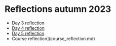 # Reflections autumn 2023

* [Day 3 reflection](day_3_reflection.md)
* [Day 4 reflection](day_4_reflection.md)
* [Day 5 reflection](day_5_reflection.md)
* Course reflection](course_reflection.md)
